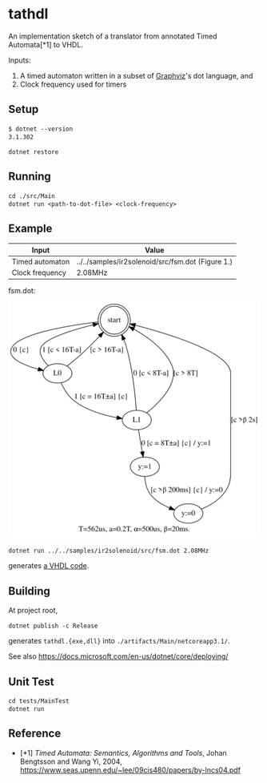 # tathdl

An implementation sketch of a translator from annotated Timed Automata[*1] to VHDL.

Inputs:
1. A timed automaton written in a subset of [Graphviz](https://graphviz.org/)'s dot language, and
2. Clock frequency used for timers

## Setup

```
$ dotnet --version
3.1.302
```
```shell
dotnet restore
```

## Running

```shell
cd ./src/Main
dotnet run <path-to-dot-file> <clock-frequency>
```

## Example

Input | Value
---- | ----
Timed automaton | ../../samples/ir2solenoid/src/fsm.dot (Figure 1.)
Clock frequency | 2.08MHz

fsm.dot:

![](./samples/ir2solenoid/output/fsm.svg)

```shell
dotnet run ../../samples/ir2solenoid/src/fsm.dot 2.08MHz
```

generates [a VHDL code](./samples/ir2solenoid/output/clock2_08MHz.vhd).

## Building

At project root,

```shell
dotnet publish -c Release
```

generates `tathdl.{exe,dll}` into `./artifacts/Main/netcoreapp3.1/`.

See also https://docs.microsoft.com/en-us/dotnet/core/deploying/

## Unit Test

```shell
cd tests/MainTest
dotnet run
```

## Reference

- [*1] *Timed Automata: Semantics, Algorithms and Tools*, Johan Bengtsson and Wang Yi, 2004, https://www.seas.upenn.edu/~lee/09cis480/papers/by-lncs04.pdf
